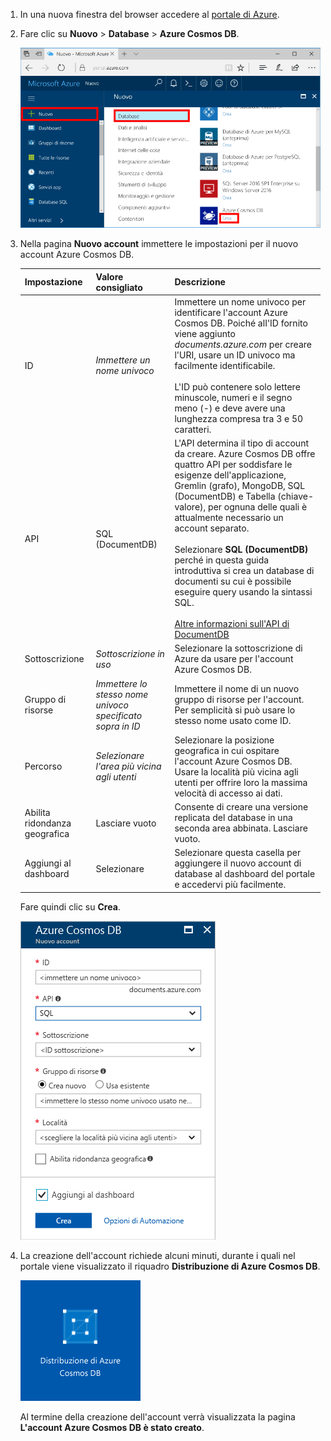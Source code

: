 1. In una nuova finestra del browser accedere al [portale di Azure](https://portal.azure.com/).
2. Fare clic su **Nuovo** > **Database** > **Azure Cosmos DB**.
   
   ![Riquadro Database nel portale di Azure](./media/cosmos-db-create-dbaccount/create-nosql-db-databases-json-tutorial-1.png)

3. Nella pagina **Nuovo account** immettere le impostazioni per il nuovo account Azure Cosmos DB. 
 
    Impostazione|Valore consigliato|Descrizione
    ---|---|---
    ID|*Immettere un nome univoco*|Immettere un nome univoco per identificare l'account Azure Cosmos DB. Poiché alI'ID fornito viene aggiunto *documents.azure.com* per creare l'URI, usare un ID univoco ma facilmente identificabile.<br><br>L'ID può contenere solo lettere minuscole, numeri e il segno meno (-) e deve avere una lunghezza compresa tra 3 e 50 caratteri.
    API|SQL (DocumentDB)|L'API determina il tipo di account da creare. Azure Cosmos DB offre quattro API per soddisfare le esigenze dell'applicazione, Gremlin (grafo), MongoDB, SQL (DocumentDB) e Tabella (chiave-valore), per ognuna delle quali è attualmente necessario un account separato. <br><br>Selezionare **SQL (DocumentDB)** perché in questa guida introduttiva si crea un database di documenti su cui è possibile eseguire query usando la sintassi SQL.<br><br>[Altre informazioni sull'API di DocumentDB](../articles/cosmos-db/documentdb-introduction.md)|
    Sottoscrizione|*Sottoscrizione in uso*|Selezionare la sottoscrizione di Azure da usare per l'account Azure Cosmos DB. 
    Gruppo di risorse|*Immettere lo stesso nome univoco specificato sopra in ID*|Immettere il nome di un nuovo gruppo di risorse per l'account. Per semplicità si può usare lo stesso nome usato come ID. 
    Percorso|*Selezionare l'area più vicina agli utenti*|Selezionare la posizione geografica in cui ospitare l'account Azure Cosmos DB. Usare la località più vicina agli utenti per offrire loro la massima velocità di accesso ai dati.
    Abilita ridondanza geografica| Lasciare vuoto | Consente di creare una versione replicata del database in una seconda area abbinata. Lasciare vuoto.  
    Aggiungi al dashboard | Selezionare | Selezionare questa casella per aggiungere il nuovo account di database al dashboard del portale e accedervi più facilmente.

    Fare quindi clic su **Crea**.

    ![Pannello Nuovo account per Azure Cosmos DB](./media/cosmos-db-create-dbaccount/create-nosql-db-databases-json-tutorial-2.png)

4. La creazione dell'account richiede alcuni minuti, durante i quali nel portale viene visualizzato il riquadro **Distribuzione di Azure Cosmos DB**.

    ![Riquadro Notifiche del portale di Azure](./media/cosmos-db-create-dbaccount/deploying-cosmos-db.png)

    Al termine della creazione dell'account verrà visualizzata la pagina **L'account Azure Cosmos DB è stato creato**. 

